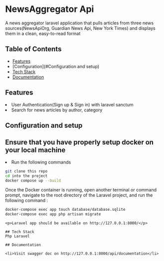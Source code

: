 # NewsAggregator Api
 A news aggregator laravel application that pulls articles from three news sources(NewsApiOrg, Guardian News Api, New York Times) and displays them in a clean, easy-to-read format

## Table of Contents

* [Features](#Features)
* [Configuration](#Configuration and setup)
* [Tech Stack](#Tech%Stack)
* [Documentation](#Documentation)

## Features
<li> User Authentication(Sign up & Sign in) with laravel sanctum</li>
<li>Search for news articles by author, category </li>



## Configuration and setup
<h2>Ensure that you have properly setup docker on your local machine</h2>
<li>Run the following commands</li>

```bash
git clone this repo
cd into the project
docker compose up --build 
```
<p>Once the Docker container is running, open another terminal or command prompt, navigate to the root directory of the Laravel project, and run the following command :</p>

```bash
docker-compose exec app touch database/database.sqlite
docker-compose exec app php artisan migrate
```

```
<p>Laravel app should be available on http://127.0.0.1:8000/</p>

## Tech Stack
Php Laravel

## Documentation

<li>Visit swagger doc on http://127.0.0.1:8000/api/documentation</li>
